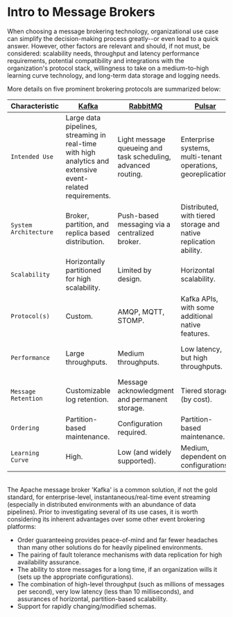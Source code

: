 # Intro to Message Brokers
When choosing a message brokering technology, organizational use case can simplify the decision-making process greatly--or even lead to a quick answer. However, other factors are relevant and should, if not must, be considered: scalability needs, throughput and latency performance requirements, potential compatibility and integrations with the organization's protocol stack, willingness to take on a medium-to-high learning curve technology, and long-term data storage and logging needs.
  
More details on five prominent brokering protocols are summarized below:
  
| Characteristic | [Kafka](https://kafka.apache.org/) | [RabbitMQ](https://www.rabbitmq.com/) | [Pulsar](https://pulsar.apache.org/) | [ActiveMQ](https://activemq.apache.org/) | [NATS](https://nats.io/) |
| ---- | ---- | ---- | ---- | ---- | ---- |
| `Intended Use` | Large data pipelines, streaming in real-time with high analytics and extensive event-related requirements. | Light message queueing and task scheduling, advanced routing. | Enterprise systems, multi-tenant operations, georeplication. | Messaging for enterprise-level, Java-based organizations. | Microservices and IoT integrations that must communicate seamlessly. |
| `System Architecture` | Broker, partition, and replica based distribution. | Push-based messaging via a centralized broker. | Distributed, with tiered storage and native replication ability. | Supports many protocols with its centralized broker. | P2P connections. Broker not required. |
| `Scalability` | Horizontally partitioned for high scalability. | Limited by design. | Horizontal scalability. | Somewhat scalable. | High scalability (for lightweight environments). |
| `Protocol(s)` | Custom. | AMQP, MQTT, STOMP. | Kafka APIs, with some additional native features. | AMQP, JMS, MQTT, STOMP. Can use legacy protocols. | Native NATS protocol. | 
| `Performance` | Large throughputs. | Medium throughputs. | Low latency, but high throughputs. | Medium throughputs. | Very low latency, but for smaller messages. |
| `Message Retention` | Customizable log retention. | Message acknowledgment and permanent storage. | Tiered storage (by cost). | Permanent storage (caching optional). | Permanent storage is optional. |
| `Ordering` | Partition-based maintenance. | Configuration required. | Partition-based maintenance. | Minimal, but customizable. | Not a native feature. |
| `Learning Curve` | High. | Low (and widely supported). | Medium, dependent on configurations. | Low. | Very Low. |

<br />
The Apache message broker 'Kafka' is a common solution, if not the gold standard, for enterprise-level, instantaneous/real-time event streaming (especially in distributed environments with an abundance of data pipelines). Prior to investigating several of its use cases, it is worth considering its inherent advantages over some other event brokering platforms:

* Order guaranteeing provides peace-of-mind and far fewer headaches than many other solutions do for heavily pipelined environments.
* The pairing of fault tolerance mechanisms *with* data replication for high availability assurance.
* The ability to store messages for a long time, if an organization wills it (sets up the appropriate configurations).
* The combination of high-level throughput (such as millions of messages per second), very low latency (less than 10 milliseconds), and assurances of horizontal, partition-based scalability.
* Support for rapidly changing/modified schemas.
